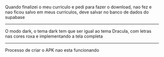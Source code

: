 Quando finalizei o meu curriculo e pedi para fazer o download, nao fez e nao ficou salvo em meus curriculos, deve salvar no banco de dados do supabase

---

O modo dark, o tema dark tem que ser igual ao tema Dracula, com letras nas cores roxa e implementando a tela completa

---

Processo de criar o APK nao esta funcionando